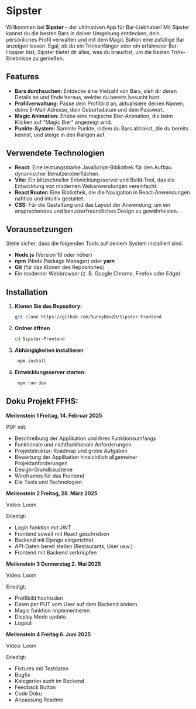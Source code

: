 # Sipster

Willkommen bei **Sipster** – der ultimativen App für Bar-Liebhaber! Mit Sipster kannst du die besten Bars in deiner Umgebung entdecken, dein persönliches Profil verwalten und mit dem Magic Button eine zufällige Bar anzeigen lassen. Egal, ob du ein Trinkanfänger oder ein erfahrener Bar-Hopper bist, Sipster bietet dir alles, was du brauchst, um die besten Trink-Erlebnisse zu genießen.

## Features

- **Bars durchsuchen:** Entdecke eine Vielzahl von Bars, sieh dir deren Details an und finde heraus, welche du bereits besucht hast.
- **Profilverwaltung:** Passe dein Profilbild an, aktualisiere deinen Namen, deine E-Mail-Adresse, dein Geburtsdatum und dein Passwort.
- **Magic Animation:** Erlebe eine magische Bier-Animation, die beim Klicken auf "Magic Bier" angezeigt wird.
- **Punkte-System:** Sammle Punkte, indem du Bars abhakst, die du bereits kennst, und steige in den Rängen auf.

## Verwendete Technologien

- **React:** Eine leistungsstarke JavaScript-Bibliothek für den Aufbau dynamischer Benutzeroberflächen.
- **Vite:** Ein blitzschneller Entwicklungsserver und Build-Tool, das die Entwicklung von modernen Webanwendungen vereinfacht.
- **React Router:** Eine Bibliothek, die die Navigation in React-Anwendungen nahtlos und intuitiv gestaltet.
- **CSS:** Für die Gestaltung und das Layout der Anwendung, um ein ansprechendes und benutzerfreundliches Design zu gewährleisten.

## Voraussetzungen

Stelle sicher, dass die folgenden Tools auf deinem System installiert sind:

- **Node.js** (Version 16 oder höher)
- **npm** (Node Package Manager) oder **yarn**
- **Git** (für das Klonen des Repositories)
- Ein moderner Webbrowser (z. B. Google Chrome, Firefox oder Edge)


## Installation

1. **Klonen Sie das Repository:**

   ```bash
   git clone https://github.com/SunnyDevZH/Sipster-Frontend

2. **Ordner öffnen**
    ```bash
    cd Sipster-Frontend

3. **Abhängigkeiten installieren**
   ```bash
    npm install

4. **Entwicklungsserver starten:**
   ```bash
    npm run dev 

## Doku Projekt FFHS:

**Meilenstein 1 Freitag, 14. Februar 2025**

PDF mit:

- Beschreibung der Applikation und ihres Funktionsumfangs
- Funktionale und nichtfunktionale Anforderungen
- Projektstruktur: Roadmap und grobe Aufgaben
- Bewertung der Applikation hinsichtlich allgemeiner Projektanforderungen
- Design-Grundbausteine
- Wireframes für das Frontend
- Die Tools und Technologien

**Meilenstein 2 Freitag, 28. März 2025**

Video: Loom 

Erledigt:
- Login funktion mit JWT
- Frontend soweit mit React geschrieben
- Backend mit Django eingerichtet
- API-Daten bereit stellen (Restaurants, User usw.)
- Frontend mit Backend verknüpfen

**Meilenstein 3 Donnerstag 2. Mai 2025**

Video: Loom 

Erledigt:
- Profilbild hochladen
- Daten per PUT vom User auf dem Backend ändern
- Magic funktion implementieren
- Display Mode update
- Logout

**Meilenstein 4 Freitag 6. Juni 2025**

Video: Loom 

Erledigt:
- Fixtures mit Testdaten
- Bugfix
- Kategorien auch im Backend 
- Feedback Button
- Code Doku
- Anpassung Readme